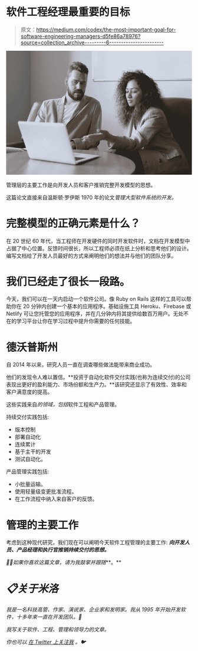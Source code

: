 # 软件工程经理最重要的目标

> 原文：<https://medium.com/codex/the-most-important-goal-for-software-engineering-managers-d5fe86a78976?source=collection_archive---------6----------------------->

![](img/d699c03b400f35ab9e9c52e0a13fb387.png)

管理层的主要工作是向开发人员和客户推销完整开发模型的思想。

这篇论文直接来自温斯顿·罗伊斯 1970 年的论文*管理大型软件系统的开发。*

# 完整模型的正确元素是什么？

在 20 世纪 60 年代，当工程师在开发硬件的同时开发软件时，文档在开发模型中占据了中心位置。反馈时间很长，所以工程师必须在纸上分析和思考他们的设计。编写文档给了开发人员最好的方式来阐明他们的想法并与他们的团队分享。

# 我们已经走了很长一段路。

今天，我们可以在一天内启动一个软件公司。像 Ruby on Rails 这样的工具可以帮助你在 20 分钟内创建一个基本的应用程序。基础设施工具 Heroku、Firebase 或 Netlify 可让您托管您的应用程序，并在几分钟内将其提供给数百万用户。无处不在的学习平台让你在学习过程中提升你需要的任何技能。

# 德沃普斯州

自 2014 年以来，研究人员一直在调查哪些做法能带来商业成功。

他们的发现令人难以置信。**投资于自动化软件交付实践(也称为连续交付)的公司表现出更好的盈利能力、市场份额和生产力。**该研究还显示了有效性、效率和客户满意度的提高。

这些实践来自*的领域，包括*软件工程和产品管理。

持续交付实践包括:

*   版本控制
*   部署自动化
*   连续累计
*   基于主干的开发
*   测试自动化。

产品管理实践包括:

*   小批量运输。
*   使用轻量级变更批准流程。
*   在工作流程中纳入来自客户的反馈。

# 管理的主要工作

考虑到这种现代研究，我们现在可以阐明今天软件工程管理的主要工作: ***向开发人员、产品经理和执行官推销持续交付的思想。***

*👏🏻如果你喜欢这篇文章，请为我鼓掌并跟随***。**

# *📋关于米洛*

*我是一名科技高管、作家、演说家、企业家和发明家。我从 1995 年开始开发软件，十多年来一直在开发团队。🚀*

*我写关于软件、工程、管理和领导力的文章。*

**你也可以* [*在 Twitter 上关注我*](https://twitter.com/milotodorovich) *。🐦**